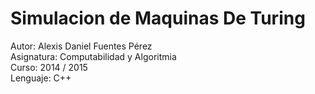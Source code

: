 # Simulacion de Maquinas De Turing

Autor: Alexis Daniel Fuentes Pérez  
Asignatura: Computabilidad y Algoritmia  
Curso: 2014 / 2015  
Lenguaje: C++  
